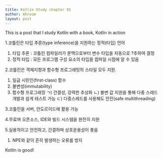 ```yaml
---
title: Kotlin Study chapter 01
author: Ahreum
layout: post
---
```


This is a post that I study Kotlin with a book, Kotlin in action

1.코틀린은 타입 추론(type inference)을 지원하는 정적(타입) 언어
  1) 타입 추론 : 코틀린 컴파일러가 문맥으로부터 변수 타입을 자동으로 ?추하여 결정
  2) 정적 타입 : 모든 프로그램 구성 요소의 타입을 컴파일 시점에 알 수 있음

2.코틀린은 객체지향과 함수형 프로그래밍의 스타일 모두 지원.
  1) 일급 시민인(first-class) 함수 
  2) 불변성(immutability) 
  3) 함수형 프로그래밍
     ㄱ) 간결성, 강력한 추상화
     ㄴ) 불변 값 지원을 통해 다중 스레드 개발과 쉽게 테스트 가능
     ㄷ) 다중스레드를 사용해도 안전(safe multithreading)

3.코틀린을 서버, 안도르이드에 활용 가능

4.무료며 오픈소스, IDE와 빌드 시스템을 완전히 지원

5.실용적이고 안전하고, 간결하며 상호운용성이 좋음
  1) NPE와 같이 흔히 발생하는 오류를 방지
  
Kotlin is good!
